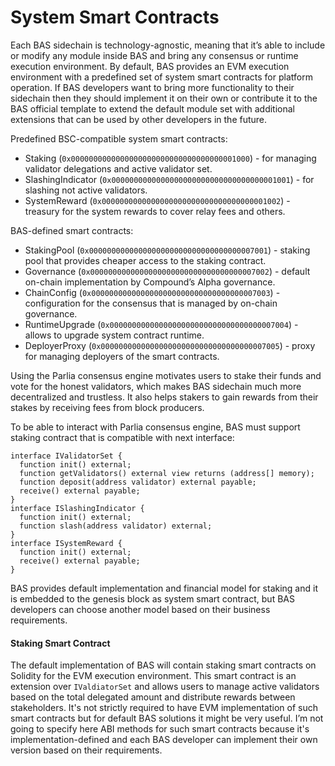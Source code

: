 # System Smart Contracts

Each BAS sidechain is technology-agnostic, meaning that it’s able to include or modify any module inside BAS and bring any consensus or runtime execution environment. By default, BAS provides an EVM execution environment with a predefined set of system smart contracts for platform operation. If BAS developers want to bring more functionality to their sidechain then they should implement it on their own or contribute it to the BAS official template to extend the default module set with additional extensions that can be used by other developers in the future.

Predefined BSC-compatible system smart contracts:

* Staking (`0x0000000000000000000000000000000000001000`) - for managing validator delegations and active validator set.
* SlashingIndicator (`0x0000000000000000000000000000000000001001`) - for slashing not active validators.
* SystemReward (`0x0000000000000000000000000000000000001002`) - treasury for the system rewards to cover relay fees and others.

BAS-defined smart contracts:

* StakingPool (`0x0000000000000000000000000000000000007001`) - staking pool that provides cheaper access to the staking contract.
* Governance (`0x0000000000000000000000000000000000007002`) - default on-chain implementation by Compound’s Alpha governance.
* ChainConfig (`0x0000000000000000000000000000000000007003`) - configuration for the consensus that is managed by on-chain governance.
* RuntimeUpgrade (`0x0000000000000000000000000000000000007004`) - allows to upgrade system contract runtime.
* DeployerProxy (`0x0000000000000000000000000000000000007005`) - proxy for managing deployers of the smart contracts.

Using the Parlia consensus engine motivates users to stake their funds and vote for the honest validators, which makes BAS sidechain much more decentralized and trustless. It also helps stakers to gain rewards from their stakes by receiving fees from block producers.

To be able to interact with Parlia consensus engine, BAS must support staking contract that is compatible with next interface:

```solidity
interface IValidatorSet {
  function init() external;
  function getValidators() external view returns (address[] memory);
  function deposit(address validator) external payable;   
  receive() external payable;
}
interface ISlashingIndicator {
  function init() external;
  function slash(address validator) external;
}
interface ISystemReward {
  function init() external;
  receive() external payable;
}
```

BAS provides default implementation and financial model for staking and it is embedded to the genesis block as system smart contract, but BAS developers can choose another model based on their business requirements.

#### **Staking Smart Contract**

The default implementation of BAS will contain staking smart contracts on Solidity for the EVM execution environment. This smart contract is an extension over `IValdiatorSet` and allows users to manage active validators based on the total delegated amount and distribute rewards between stakeholders. It's not strictly required to have EVM implementation of such smart contracts but for default BAS solutions it might be very useful. I’m not going to specify here ABI methods for such smart contracts because it's implementation-defined and each BAS developer can implement their own version based on their requirements.
